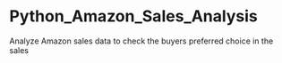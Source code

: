 # Python_Amazon_Sales_Analysis
Analyze Amazon sales data to check the buyers preferred choice in the sales

